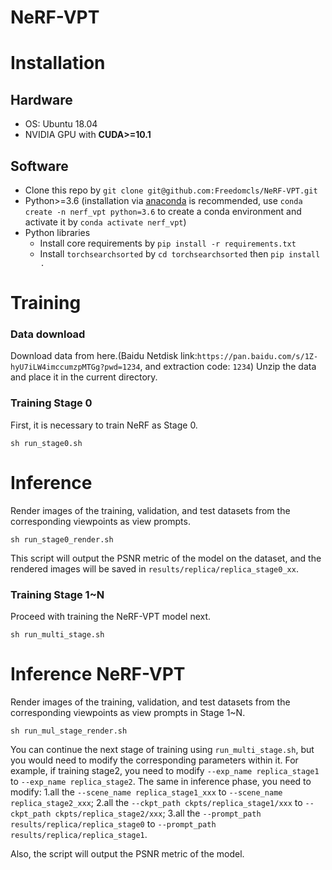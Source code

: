 # NeRF-VPT

# Installation

## Hardware

* OS: Ubuntu 18.04
* NVIDIA GPU with **CUDA>=10.1** 

## Software

* Clone this repo by `git clone git@github.com:Freedomcls/NeRF-VPT.git`
* Python>=3.6 (installation via [anaconda](https://www.anaconda.com/distribution/) is recommended, use `conda create -n nerf_vpt python=3.6` to create a conda environment and activate it by `conda activate nerf_vpt`)
* Python libraries
    * Install core requirements by `pip install -r requirements.txt`
    * Install `torchsearchsorted` by `cd torchsearchsorted` then `pip install .`
    
# Training

### Data download
Download data from here.(Baidu Netdisk link:`https://pan.baidu.com/s/1Z-hyU7iLW4imccumzpMTGg?pwd=1234`, and extraction code: `1234`)
Unzip the data and place it in the current directory.


### Training Stage 0
First, it is necessary to train NeRF as Stage 0.  
```
sh run_stage0.sh
```


# Inference
Render images of the training, validation, and test datasets from the corresponding viewpoints as view prompts.  

```
sh run_stage0_render.sh
```

This script will output the PSNR metric of the model on the dataset, and the rendered images will be saved in  `results/replica/replica_stage0_xx`.

### Training Stage 1~N
Proceed with training the NeRF-VPT model next.  

```
sh run_multi_stage.sh
```
  
# Inference NeRF-VPT
Render images of the training, validation, and test datasets from the corresponding viewpoints as view prompts in Stage 1~N.  

```
sh run_mul_stage_render.sh
```
You can continue the next stage of training using `run_multi_stage.sh`, but you would need to modify the corresponding parameters within it.
For example, if training stage2, you need to modify `--exp_name replica_stage1` to `--exp_name replica_stage2`.
The same in inference phase, you need to modify:
1.all the `--scene_name replica_stage1_xxx` to `--scene_name replica_stage2_xxx`;
2.all the `--ckpt_path ckpts/replica_stage1/xxx` to `--ckpt_path ckpts/replica_stage2/xxx`;
3.all the `--prompt_path results/replica/replica_stage0` to `--prompt_path results/replica/replica_stage1`.

Also, the script will output the PSNR metric of the model.